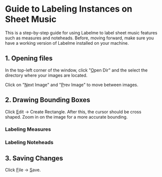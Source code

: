 # Guide to Labeling Instances on Sheet Music
This is a step-by-step guide for using Labelme to label sheet music features such as measures and noteheads. Before, moving forward, make sure you have a working version of Labelme installed on your machine. 

## 1. Opening files
In the top-left corner of the window, click "<ins>O</ins>pen Dir" and the select the directory where your images are located. 

Click on "<ins>N</ins>ext Image" and "<ins>P</ins>rev Image" to move between images. 

## 2. Drawing Bounding Boxes
Click <ins>E</ins>dit -> Create Rectangle. After this, the cursor should be cross shaped. Zoom in on the image for a more accurate bounding. 
### Labeling Measures
### Labeling Noteheads
## 3. Saving Changes
Click <ins>F</ins>ile -> <ins>S</ins>ave. 